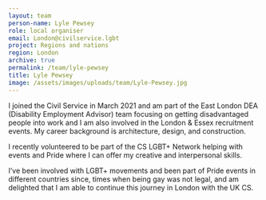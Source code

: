```yaml
---
layout: team
person-name: Lyle Pewsey
role: local organiser
email: London@civilservice.lgbt
project: Regions and nations
region: London
archive: true
permalink: /team/lyle-pewsey
title: Lyle Pewsey
image: /assets/images/uploads/team/Lyle-Pewsey.jpg
---
```


I joined the Civil Service in March 2021 and am part of the East London DEA (Disability Employment Advisor) team focusing on getting disadvantaged people into work and I am also involved in the London & Essex recruitment events. My career background is architecture, design, and construction.

I recently volunteered to be part of the CS LGBT+ Network helping with events and Pride where I can offer my creative and interpersonal skills.

I’ve been involved with LGBT+ movements and been part of Pride events in different countries since, times when being gay was not legal, and am delighted that I am able to continue this journey in London with the UK CS.
